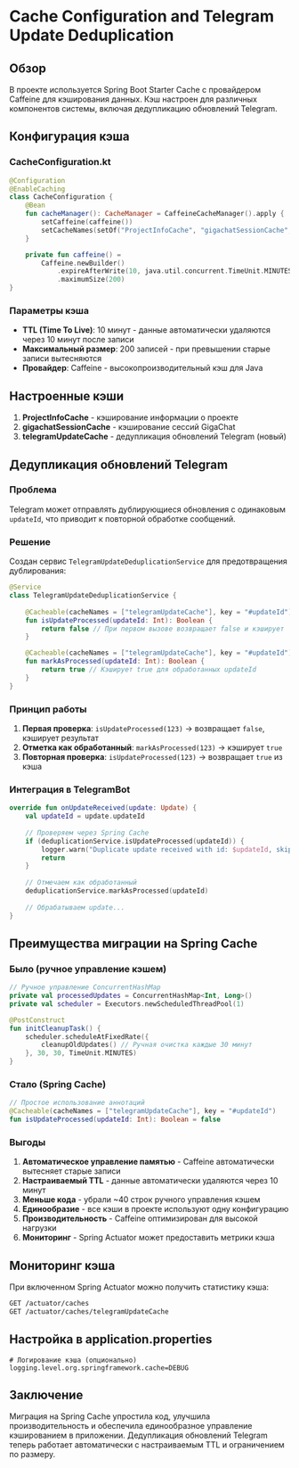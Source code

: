 # Cache Configuration and Telegram Update Deduplication

## Обзор

В проекте используется Spring Boot Starter Cache с провайдером Caffeine для кэширования данных. Кэш настроен для различных компонентов системы, включая дедупликацию обновлений Telegram.

## Конфигурация кэша

### CacheConfiguration.kt

```kotlin
@Configuration
@EnableCaching
class CacheConfiguration {
    @Bean
    fun cacheManager(): CacheManager = CaffeineCacheManager().apply { 
        setCaffeine(caffeine())
        setCacheNames(setOf("ProjectInfoCache", "gigachatSessionCache", "telegramUpdateCache"))
    }

    private fun caffeine() =
        Caffeine.newBuilder()
            .expireAfterWrite(10, java.util.concurrent.TimeUnit.MINUTES)
            .maximumSize(200)
}
```

### Параметры кэша

- **TTL (Time To Live)**: 10 минут - данные автоматически удаляются через 10 минут после записи
- **Максимальный размер**: 200 записей - при превышении старые записи вытесняются
- **Провайдер**: Caffeine - высокопроизводительный кэш для Java

## Настроенные кэши

1. **ProjectInfoCache** - кэширование информации о проекте
2. **gigachatSessionCache** - кэширование сессий GigaChat
3. **telegramUpdateCache** - дедупликация обновлений Telegram (новый)

## Дедупликация обновлений Telegram

### Проблема

Telegram может отправлять дублирующиеся обновления с одинаковым `updateId`, что приводит к повторной обработке сообщений.

### Решение

Создан сервис `TelegramUpdateDeduplicationService` для предотвращения дублирования:

```kotlin
@Service
class TelegramUpdateDeduplicationService {
    
    @Cacheable(cacheNames = ["telegramUpdateCache"], key = "#updateId")
    fun isUpdateProcessed(updateId: Int): Boolean {
        return false // При первом вызове возвращает false и кэширует
    }

    @Cacheable(cacheNames = ["telegramUpdateCache"], key = "#updateId")
    fun markAsProcessed(updateId: Int): Boolean {
        return true // Кэширует true для обработанных updateId
    }
}
```

### Принцип работы

1. **Первая проверка**: `isUpdateProcessed(123)` → возвращает `false`, кэширует результат
2. **Отметка как обработанный**: `markAsProcessed(123)` → кэширует `true`
3. **Повторная проверка**: `isUpdateProcessed(123)` → возвращает `true` из кэша

### Интеграция в TelegramBot

```kotlin
override fun onUpdateReceived(update: Update) {
    val updateId = update.updateId
    
    // Проверяем через Spring Cache
    if (deduplicationService.isUpdateProcessed(updateId)) {
        logger.warn("Duplicate update received with id: $updateId, skipping")
        return
    }
    
    // Отмечаем как обработанный
    deduplicationService.markAsProcessed(updateId)
    
    // Обрабатываем update...
}
```

## Преимущества миграции на Spring Cache

### Было (ручное управление кэшем)

```kotlin
// Ручное управление ConcurrentHashMap
private val processedUpdates = ConcurrentHashMap<Int, Long>()
private val scheduler = Executors.newScheduledThreadPool(1)

@PostConstruct
fun initCleanupTask() {
    scheduler.scheduleAtFixedRate({
        cleanupOldUpdates() // Ручная очистка каждые 30 минут
    }, 30, 30, TimeUnit.MINUTES)
}
```

### Стало (Spring Cache)

```kotlin
// Простое использование аннотаций
@Cacheable(cacheNames = ["telegramUpdateCache"], key = "#updateId")
fun isUpdateProcessed(updateId: Int): Boolean = false
```

### Выгоды

1. **Автоматическое управление памятью** - Caffeine автоматически вытесняет старые записи
2. **Настраиваемый TTL** - данные автоматически удаляются через 10 минут
3. **Меньше кода** - убрали ~40 строк ручного управления кэшем
4. **Единообразие** - все кэши в проекте используют одну конфигурацию
5. **Производительность** - Caffeine оптимизирован для высокой нагрузки
6. **Мониторинг** - Spring Actuator может предоставить метрики кэша

## Мониторинг кэша

При включенном Spring Actuator можно получить статистику кэша:

```bash
GET /actuator/caches
GET /actuator/caches/telegramUpdateCache
```

## Настройка в application.properties

```properties
# Логирование кэша (опционально)
logging.level.org.springframework.cache=DEBUG
```

## Заключение

Миграция на Spring Cache упростила код, улучшила производительность и обеспечила единообразное управление кэшированием в приложении. Дедупликация обновлений Telegram теперь работает автоматически с настраиваемым TTL и ограничением по размеру.
